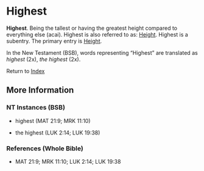 # Highest
**Highest**. 
Being the tallest or having the greatest height compared to everything else (acai). 
Highest is also referred to as: 
[Height](Height.md). 
Highest is a subentry. The primary entry is 
[Height](Height.md). 




In the New Testament (BSB), words representing “Highest” are translated as 
*highest* (2x), *the highest* (2x). 


Return to [Index](00-Index.md)

## More Information

### NT Instances (BSB)

* highest (MAT 21:9; MRK 11:10)

* the highest (LUK 2:14; LUK 19:38)



### References (Whole Bible)

* MAT 21:9; MRK 11:10; LUK 2:14; LUK 19:38




